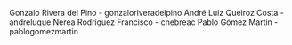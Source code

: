 Gonzalo Rivera del Pino - gonzaloriveradelpino
André Luiz Queiroz Costa - andreluque
Nerea Rodríguez Francisco - cnebreac
Pablo Gómez Martin - pablogomezmartin
